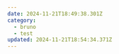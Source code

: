 ```yaml
---
date: 2024-11-21T18:49:38.301Z
category:
  - bruno
  - test
updated: 2024-11-21T18:54:34.371Z
---
```

